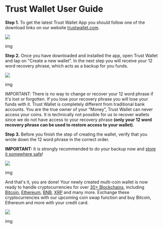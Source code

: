 # Trust Wallet User Guide

**Step 1.** To get the latest Trust Wallet App you should follow one of the download links on our website [trustwallet.com](https://trustwallet.com/).

![](https://docs.binance.org/wallets/tutorial/assets/how-to-create-a-wallet-on-trustwallet/1.png)

img

**Step 2.** Once you have downloaded and installed the app, open Trust Wallet and tap on "Create a new wallet". In the next step you will receive your 12 word recovery phrase, which acts as a backup for you funds.

![](https://docs.binance.org/wallets/tutorial/assets/how-to-create-a-wallet-on-trustwallet/2.png)

img

IMPORTANT: There is no way to change or recover your 12 word phrase if it's lost or forgotten. If you lose your recovery phrase you will lose your funds with it. Trust Wallet is completely different from traditional bank accounts. You are the true owner of your “Money”, Trust Wallet can never access your coins. It is technically not possible for us to recover wallets since we do not have access to your recovery phrase **\(only your 12 word recovery phrase can be used to restore access to your wallet\)**.

**Step 3.** Before you finish the step of creating the wallet, verify that you wrote down the 12 word phrase in the correct order.

**IMPORTANT:** It is strongly recommended to do your backup now and [store it somewhere safe](https://help.trustwallet.com/hc/en-us/articles/360016509753-Best-Practices-to-Store-Recovery-Phrase-and-Private-Keys)!

![](https://docs.binance.org/wallets/tutorial/assets/how-to-create-a-wallet-on-trustwallet/3.png)

img

And that's it, you are done! Your newly created multi-coin wallet is now ready to handle cryptocurrencies for over [30+ Blockchains](https://trustwallet.com/assets), including [Bitcoin](https://trustwallet.com/assets/bitcoin), [Ethereum](http://trustwallet.com/assets/ethereum), [BNB](https://trustwallet.com/assets/binance-coin), [XRP](https://trustwallet.com/assets/xrp) and many more. Exchange these cryptocurrencies with our upcoming coin swap function and buy Bitcoin, Ethereum and more with your credit card.

![](https://docs.binance.org/wallets/tutorial/assets/how-to-create-a-wallet-on-trustwallet/4.png)

img

